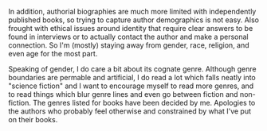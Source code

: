 In addition, authorial biographies are much more limited with independently published 
books, so trying to capture author demographics is not easy. Also frought with ethical
issues around identity that require clear answers to be found in interviews or to actually
contact the author and make a personal connection. So I'm (mostly) staying away from gender, 
race, religion, and even age for the most part.

Speaking of gender, I do care a bit about its cognate genre. Although genre boundaries are
permable and artificial, I do read a lot which falls neatly into "science fiction" and I
want to encourage myself to read more genres, and to read things which blur genre
lines and even go between fiction and non-fiction. The genres listed for books have been
decided by me. Apologies to the authors who probably feel otherwise and constrained by
what I've put on their books.
